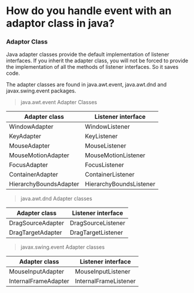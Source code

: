 # How do you handle event with an adaptor class in java?
### Adaptor Class
Java adapter classes provide the default implementation of listener interfaces. If you inherit the adapter class, you will not be forced to provide the implementation of all the methods of listener interfaces. So it saves code.

The adapter classes are found in java.awt.event, java.awt.dnd and javax.swing.event packages.

> java.awt.event Adapter Classes

Adapter class |	Listener interface
------------- | -----------------
WindowAdapter |	WindowListener
KeyAdapter |	KeyListener
MouseAdapter |	MouseListener
MouseMotionAdapter |	MouseMotionListener
FocusAdapter |	FocusListener
ContainerAdapter |	ContainerListener
HierarchyBoundsAdapter |	HierarchyBoundsListener
> java.awt.dnd Adapter classes

Adapter class |	Listener interface
------------- | -----------------
DragSourceAdapter |	DragSourceListener
DragTargetAdapter |	DragTargetListener

> javax.swing.event Adapter classes

Adapter class |	Listener interface
------------- | ----------------
MouseInputAdapter |	MouseInputListener
InternalFrameAdapter |	InternalFrameListener